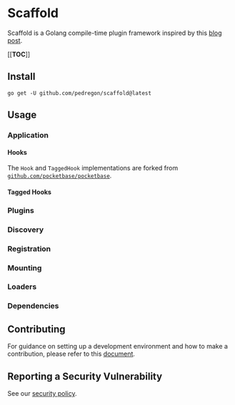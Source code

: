 # Scaffold

Scaffold is a Golang compile-time plugin framework inspired by this [blog post](https://eli.thegreenplace.net/2021/plugins-in-go).

[[__TOC__]]

## Install

```shell
go get -U github.com/pedregon/scaffold@latest
```

## Usage

### Application

#### Hooks

The `Hook` and `TaggedHook` implementations are forked from [`github.com/pocketbase/pocketbase`](https://github.com/pocketbase/pocketbase/tree/master/tools/hook).

#### Tagged Hooks

### Plugins

### Discovery

### Registration

### Mounting

### Loaders

### Dependencies

## Contributing

For guidance on setting up a development environment and how to make a contribution, please refer to this [document](CONTRIBUTING.md).

## Reporting a Security Vulnerability

See our [security policy](SECURITY.md).